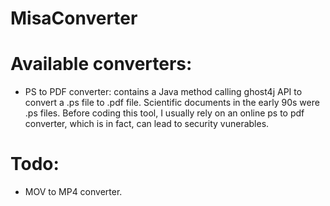# MisaConverter

# Available converters:

- PS to PDF converter: contains a Java method calling ghost4j API to convert a .ps file to .pdf file. Scientific documents in the early 90s were .ps files. Before coding this tool, I usually rely on an online ps to pdf converter, which is in fact, can lead to security vunerables.

# Todo:

- MOV to MP4 converter.
